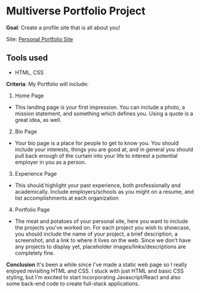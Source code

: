 # Multiverse Portfolio Project 

**Goal**: Create a profile site that is all about you!

Site: [Personal Portfolio Site](https://www.nathancai.com/multiverse-portfolio/)

## Tools used 
* HTML, CSS

**Criteria**: My Portfolio will include:
1. Home Page 
* This landing page is your first impression. You can include a photo, a mission statement, and something which defines you. Using a quote is a great idea, as well.

2. Bio Page
* Your bio page is a place for people to get to know you. You should include your interests, things you are good at, and in general you should pull back enough of the curtain into your life to interest a potential employer in you as a person.

3. Experience Page
* This should highlight your past experience, both professionally and academically.  Include employers/schools as you might on a resume, and list accomplishments at each organization

4. Portfolio Page
* The meat and potatoes of your personal site, here you want to include the projects you've worked on. For each project you wish to showcase, you should include the name of your project, a brief description, a screenshot, and a link to where it lives on the web.  Since we don’t have any projects to display yet, placeholder images/links/descriptions are completely fine.

**Conclusion**
It's been a while since I've made a static web page so I really enjoyed revisiting HTML and CSS. I stuck with just HTML and basic CSS styling, but I'm excited to start incorporating Javascript/React and also some back-end code to create full-stack applications. 